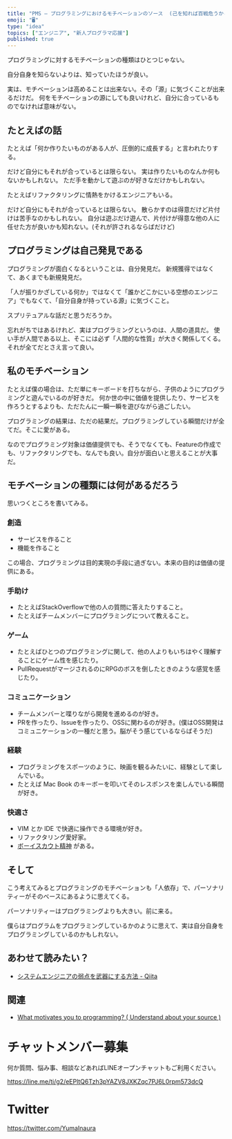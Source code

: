 ```yaml
---
title: "PMS — プログラミングにおけるモチベーションのソース  (己を知れば百戦危うからず)"
emoji: "🖥"
type: "idea"
topics: ["エンジニア", "新人プログラマ応援"]
published: true
---
```


プログラミングに対するモチベーションの種類はひとつじゃない。

自分自身を知らないよりは、知っていたほうが良い。

実は、モチベーションは高めることは出来ない。その「源」に気づくことが出来るだけだ。
何をモチベーションの源にしても良いけれど、自分に合っているものでなければ意味がない。

## たとえばの話

たとえば「何か作りたいものがある人が、圧倒的に成長する」と言われたりする。

だけど自分にもそれが合っているとは限らない。
実は作りたいものなんか何もないかもしれない。
ただ手を動かして遊ぶのが好きなだけかもしれない。

たとえばリファクタリングに情熱をかけるエンジニアもいる。

だけど自分にもそれが合っているとは限らない。
散らかすのは得意だけど片付けは苦手なのかもしれない。
自分は遊ぶだけ遊んで、片付けが得意な他の人に任せた方が良いかも知れない。(それが許されるならばだけど)

## プログラミングは自己発見である

プログラミングが面白くなるということは、自分発見だ。
新規獲得ではなくて、あくまでも新規発見だ。

「人が振りかざしている何か」ではなくて「誰かどこかにいる空想のエンジニア」でもなくて、「自分自身が持っている源」に気づくこと。

スプリテュアルな話だと思うだろうか。

忘れがちではあるけれど、実はプログラミングというのは、人間の道具だ。
使い手が人間である以上、そこには必ず「人間的な性質」が大きく関係してくる。それが全てだとさえ言って良い。

## 私のモチベーション

たとえば僕の場合は、ただ単にキーボードを打ちながら、子供のようにプログラミングと遊んでいるのが好きだ。
何か世の中に価値を提供したり、サービスを作ろうとするよりも、ただたんに一瞬一瞬を遊びながら過ごしたい。

プログラミングの結果は、ただの結果だ。プログラミングしている瞬間だけが全てだ。そこに愛がある。

なのでプログラミング対象は価値提供でも、そうでなくても、Featureの作成でも、リファクタリングでも、なんでも良い。自分が面白いと思えることが大事だ。


## モチベーションの種類には何があるだろう

思いつくところを書いてみる。

### 創造

- サービスを作ること
- 機能を作ること

この場合、プログラミングは目的実現の手段に過ぎない。本来の目的は価値の提供にある。

### 手助け

- たとえばStackOverflowで他の人の質問に答えたりすること。
- たとえばチームメンバーにプログラミングについて教えること。

### ゲーム

- たとえばひとつのプログラミングに関して、他の人よりもいちはやく理解することにゲーム性を感じたり。
- PullRequestがマージされるのにRPGのボスを倒したときのような感覚を感じたり。

### コミュニケーション

- チームメンバーと喋りながら開発を進めるのが好き。
- PRを作ったり、Issueを作ったり、OSSに関わるのが好き。(僕はOSS開発はコミュニケーションの一種だと思う。脳がそう感じているならばそうだ)
 
### 経験

- プログラミングをスポーツのように、映画を観るみたいに、経験として楽しんでいる。
- たとえば Mac Book のキーボーを叩いてそのレスポンスを楽しんでいる瞬間が好き。


### 快適さ

- VIM とか IDE で快適に操作できる環境が好き。
- リファクタリング愛好家。
- [ボーイスカウト精神](https://deviq.com/boy-scout-rule/) がある。

## そして

こう考えてみるとプログラミングのモチベーションも「人依存」で、パーソナリティーがそのベースにあるように思えてくる。

パーソナリティーはプログラミングよりも大きい。前に来る。

僕らはプログラムをプログラミングしているかのように思えて、実は自分自身をプログラミングしているのかもしれない。

## あわせて読みたい？

- [システムエンジニアの弱点を武器にする方法 - Qiita](https://qiita.com/YumaInaura/items/c9de45727f64c6a367fe)

## 関連

- [What motivates you to programming? ( Understand about your source )](https://gist.github.com/YumaInaura/da0541dbe45ee3efd4a820b43ec7f185)









<!-- Update From Qiita API -->

# チャットメンバー募集


何か質問、悩み事、相談などあればLINEオープンチャットもご利用ください。

https://line.me/ti/g2/eEPltQ6Tzh3pYAZV8JXKZqc7PJ6L0rpm573dcQ





# Twitter


https://twitter.com/YumaInaura


<!-- Update From Qiita API -->


